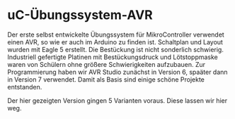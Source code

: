 # uC-Übungssystem-AVR
Der erste selbst entwickelte Übungssystem für MikroController verwendet einen AVR, so wie er auch im Arduino zu finden ist.
Schaltplan und Layout wurden mit Eagle 5 erstellt. Die Bestückung ist nicht sonderlich schwierig. Industriell gefertigte Platinen mit Bestückungsdruck und Lötstoppmaske waren von Schülern ohne größere Schwierigkeiten aufzubauen.
Zur Programmierung haben wir AVR Studio zunächst in Version 6, spaäter dann in Version 7 verwendet. Damit als Basis sind einige schöne Projekte entstanden.

Der hier gezeigten Version gingen 5 Varianten voraus. Diese lassen wir hier weg.
